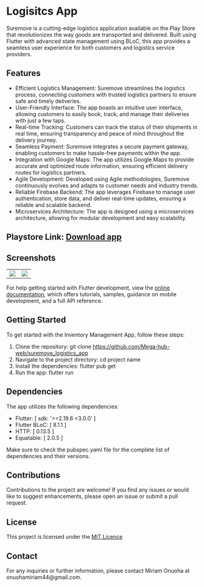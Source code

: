 # Logisitcs App

Suremove is a cutting-edge logistics application available on the Play Store that revolutionizes the way goods are transported and delivered. 
Built using Flutter with advanced state management using BLoC,
this app provides a seamless user experience for both customers and logistics service providers.

## Features
<ul>
<li>Efficient Logistics Management: Suremove streamlines the logistics process, connecting customers with trusted logistics partners to ensure safe and timely deliveries.</li>
<li>User-Friendly Interface: The app boasts an intuitive user interface, allowing customers to easily book, track, and manage their deliveries with just a few taps.
</li>
<li>Real-time Tracking: Customers can track the status of their shipments in real time, ensuring transparency and peace of mind throughout the delivery journey.
</li>
<li>Seamless Payment: Suremove integrates a secure payment gateway, enabling customers to make hassle-free payments within the app.</li>
<li>Integration with Google Maps: The app utilizes Google Maps to provide accurate and optimized route information, ensuring efficient delivery routes for logistics partners.</li>
<li>Agile Development: Developed using Agile methodologies, Suremove continuously evolves and adapts to customer needs and industry trends.</li>
<li>Reliable Firebase Backend: The app leverages Firebase to manage user authentication, store data, and deliver real-time updates, ensuring a reliable and scalable backend.</li>
  <li>Microservices Architecture: The app is designed using a microservices architecture, allowing for modular development and easy scalability.</li>
</ul>

## Playstore Link: <a href="https://play.google.com/store/apps/details?id=co.miriamly.suremove"> Download app </a>

## Screenshots
<table>
<tr>
<td>
<img src="https://github.com/Mega-hub-web/my_flutter_ship_app/assets/62711340/bcd494c1-5156-4496-8d6f-707fe0aa9596">

</td>

<td>
<img src="https://github.com/mimi-tech/Mega-hub-web/my_flutter_ship_app/assets/62711340/69d7bdcb-463b-44e1-a8e2-ad01ff54af7c">
</td>
</tr>
</table>

For help getting started with Flutter development, view the
[online documentation](https://docs.flutter.dev/), which offers tutorials,
samples, guidance on mobile development, and a full API reference.



## Getting Started
<p>To get started with the Inventory Management App, follow these steps:</p>

1. Clone the repository: git clone https://github.com/Mega-hub-web/suremove_logistics_app
2. Navigate to the project directory: cd project name 
3. Install the dependencies: flutter pub get 
4. Run the app: flutter run

## Dependencies
The app utilizes the following dependencies:

<ul>
<li>Flutter: [ sdk: '>=2.19.6 <3.0.0' ]</li>
<li>Flutter BLoC: [ 8.1.1 ]</li>
<li>HTTP: [ 0.13.5 ]</li>
<li>Equatable: [ 2.0.5 ]</li>

</ul>
Make sure to check the pubspec.yaml file for the complete list of dependencies and their versions.


## Contributions
Contributions to the project are welcome! If you find any issues or would like to suggest enhancements, please open an issue or submit a pull request.

## License
<span>This project is licensed under the <a href="https://opensource.org/license/mit/">MIT Licence</a></span>

## Contact
<p>For any inquiries or further information, please contact <spans tyle="color: blue;">Miriam Onuoha</span> at <spans tyle="color: blue;">onuohamiriam44@gmail.com</span>.

